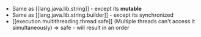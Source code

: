 

- Same as [[lang.java.lib.string]] - except its **mutable**
- Same as [[lang.java.lib.string.builder]] - except its synchronized
- [[execution.multithreading.thread safe]] (Multiple threads can't access it simultaneously) ⇒ safe - will result in an order
